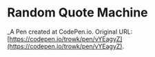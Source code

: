 # Random Quote Machine
 _A Pen created at CodePen.io. Original URL: [https://codepen.io/trowk/pen/vYEagyZ](https://codepen.io/trowk/pen/vYEagyZ).

 